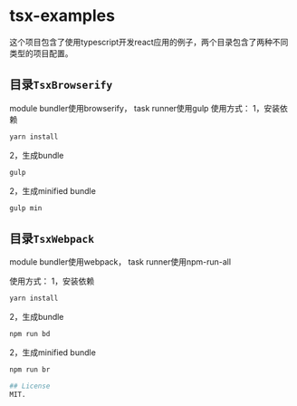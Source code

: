 # tsx-examples

这个项目包含了使用typescript开发react应用的例子，两个目录包含了两种不同类型的项目配置。

## 目录`TsxBrowserify`
module bundler使用browserify， task runner使用gulp
使用方式：
1，安装依赖
```sh
yarn install
```
2，生成bundle
```sh
gulp
```
2，生成minified bundle
```sh
gulp min
```

## 目录`TsxWebpack`
module bundler使用webpack， task runner使用npm-run-all

使用方式：
1，安装依赖
```sh
yarn install
```
2，生成bundle
```sh
npm run bd
```
2，生成minified bundle
```sh
npm run br

## License
MIT.

